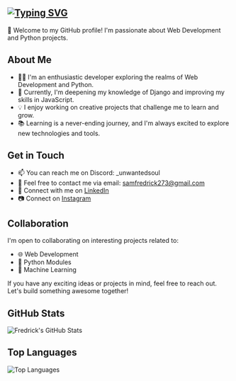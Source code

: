 ## [![Typing SVG](https://readme-typing-svg.demolab.com?font=Fira+Code&weight=500&size=30&pause=1000&color=F7F7F7&width=435&lines=Hello%2C+I'm+Fredrick)](https://git.io/typing-svg)

👋 Welcome to my GitHub profile! I'm passionate about Web Development and Python projects.

## About Me

- 👨‍💻 I'm an enthusiastic developer exploring the realms of Web Development and Python.
- 🌱 Currently, I'm deepening my knowledge of Django and improving my skills in JavaScript.
- 💡 I enjoy working on creative projects that challenge me to learn and grow.
- 📚 Learning is a never-ending journey, and I'm always excited to explore new technologies and tools.

## Get in Touch

- 📫 You can reach me on Discord: _unwantedsoul
- 📧 Feel free to contact me via email: samfredrick273@gmail.com
- 💼 Connect with me on [LinkedIn](https://www.linkedin.com/in/sam-fredrick-21b783251/)
- 📷 Connect on [Instagram](https://www.instagram.com/unwntd.soul/)


## Collaboration

I'm open to collaborating on interesting projects related to:

- 🌐 Web Development
- 🐍 Python Modules
- 🤖 Machine Learning

If you have any exciting ideas or projects in mind, feel free to reach out. Let's build something awesome together!

## GitHub Stats

![Fredrick's GitHub Stats](https://github-readme-stats.vercel.app/api?username=Fredrick273&theme=dark&hide_border=false&include_all_commits=true&count_private=true&layout=compact)
## Top Languages

![Top Languages](https://github-readme-stats.vercel.app/api/top-langs?username=Fredrick273&theme=dark&hide_border=false&include_all_commits=true&count_private=true&layout=compact)




